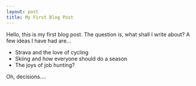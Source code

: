 ```yaml
---
layout: post
title: My First Blog Post
---
```


Hello, this is my first blog post. The question is, what shall I write about? A few ideas I have had are...

* Strava and the love of cycling
* Skiing and how everyone should do a season
* The joys of job hunting?

Oh, decisions....

